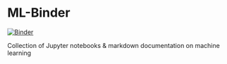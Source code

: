 # ML-Binder
[![Binder](https://mybinder.org/badge_logo.svg)](https://mybinder.org/v2/gh/Ma5onic/ML-Binder/main)

Collection of Jupyter notebooks &amp; markdown documentation on machine learning
